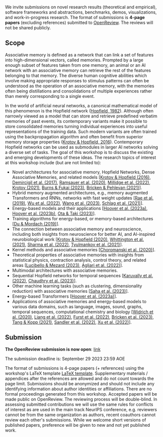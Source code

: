 <!-- Open links in new tabs -->
<base target="_blank">


We invite submissions on novel research results (theoretical and empirical), software frameworks and abstractions, benchmarks, demos, visualizations, and work-in-progress research. The format of submissions is **4-page papers** (excluding references) submitted to [OpenReview](https://openreview.net/group?id=NeurIPS.cc/2023/Workshop/AMHN). The reviews will not be shared publicly.

## Scope

Associative memory is defined as a network that can link a set of features into high-dimensional vectors, called memories. Prompted by a large enough subset of features taken from one memory, an animal or an AI network with an associative memory can retrieve the rest of the features belonging to that memory. The diverse human cognitive abilities which involve making appropriate responses to stimulus patterns can often be understood as the operation of an associative memory, with the memories often being distillations and consolidations of multiple experiences rather than merely corresponding to a single event.

In the world of artificial neural networks, a canonical mathematical model of this phenomenon is the Hopfield network ([Hopfield, 1982](https://www.pnas.org/doi/10.1073/pnas.79.8.2554)). Although often narrowly viewed as a model that can store and retrieve predefined verbatim memories of past events, its contemporary variants make it possible to store consolidated memories turning individual experiences into useful representations of the training data. Such modern variants are often trained using the backpropagation algorithm and often benefit from superior memory storage properties ([Krotov & Hopfield, 2016](https://papers.nips.cc/paper_files/paper/2016/hash/eaae339c4d89fc102edd9dbdb6a28915-Abstract.html)). Contemporary Hopfield networks can be used as submodules in larger AI networks solving a diverse set of tasks. The goal of this workshop is to discuss the existing and emerging developments of these ideas. The research topics of interest at this workshop include (but are not limited to):

- Novel architectures for associative memory, Hopfield Networks, Dense Associative Memories, and related models [[Krotov & Hopfield (2016)](https://papers.nips.cc/paper_files/paper/2016/hash/eaae339c4d89fc102edd9dbdb6a28915-Abstract.html), [Demircigil et al. (2017)](https://arxiv.org/abs/1702.01929), [Ramsauer et al. (2020)](https://arxiv.org/abs/2008.02217), [Millidge et al. (2022)](https://arxiv.org/abs/2202.04557), [Krotov (2021)](https://arxiv.org/abs/2107.06446), [Burns & Fukai (2023)](https://arxiv.org/abs/2305.05179), [Bricken & Pehlevan (2021)](https://arxiv.org/abs/2111.05498)].
- Hybrid memory augmented architectures, e.g., memory augmented Transformers and RNNs, networks with fast weight updates [[Rae et al. (2019)](https://arxiv.org/abs/1911.05507), [Wu et al. (2022)](https://arxiv.org/abs/2203.08913), [Wang et al. (2023)](https://arxiv.org/abs/2306.07174), [Schlag et al. (2021)](http://proceedings.mlr.press/v139/schlag21a.html)].
- Energy-based models and their applications [[Hoover et al. (2023a)](https://arxiv.org/abs/2302.07253), [Hoover et al. (2023b)](https://bhoov.com/hamux/), [Ota & Taki (2023)](https://arxiv.org/abs/2304.13061)].
- Training algorithms for energy-based, or memory-based architectures [[Du & Mordach (2019)](https://arxiv.org/abs/1903.08689)].
- The connection between associative memory and neuroscience, including both insights from neuroscience for better AI, and AI-inspired neurobiological work [[Krotov & Hopfield (2020)](https://arxiv.org/abs/2008.06996), [Whittington et al. (2021)](https://arxiv.org/abs/2112.04035), [Sharma et al. (2022)](https://arxiv.org/abs/2202.00159), [Tyulmankov et al. (2021)](https://arxiv.org/abs/2110.13976)].
- Kernel methods and associative memories [[Choromanski et al. (2020)](https://arxiv.org/abs/2009.14794)].
- Theoretical properties of associative memories with insights from statistical physics, contraction analysis, control theory, and related areas [[Lucibello & Mezard (2023)](https://arxiv.org/abs/2304.14964), [Agliari et al. (2022)](https://arxiv.org/abs/2212.00606)].
- Multimodal architectures with associative memories.
- Sequential Hopfield networks for temporal sequences [[Karuvally et al. (2022)](https://arxiv.org/abs/2212.05563), [Chaudhry et al. (2023)](https://arxiv.org/abs/2306.04532)].
- Other machine learning tasks (such as clustering, dimensionality reduction) with associative memories [[Saha et al. (2023)](https://arxiv.org/abs/2306.03209)].
- Energy-based Transformers [[Hoover et al. (2023a)](https://arxiv.org/abs/2302.07253)].
- Applications of associative memories and energy-based models to various data domains, such as language, images, sound, graphs, temporal sequences, computational chemistry and biology [[Widrich et al. (2020)](https://arxiv.org/abs/2007.13505), [Liang et al. (2022)](https://www.frontiersin.org/articles/10.3389/fdata.2022.1044709/full), [Furst et al. (2022)](https://proceedings.neurips.cc/paper_files/paper/2022/hash/8078e76f913e31b8467e85b4c0f0d22b-Abstract-Conference.html), [Bricken et al. (2023)](https://arxiv.org/abs/2303.11934), [Tang & Kopp (2021)](https://arxiv.org/abs/2105.15034), [Sandler et al. (2022)](https://openaccess.thecvf.com/content/CVPR2022/html/Sandler_Fine-Tuning_Image_Transformers_Using_Learnable_Memory_CVPR_2022_paper.html), [Xu et al. (2022)](https://arxiv.org/abs/2208.04441)].

## Submission

**The OpenReview submission is now open**: [link](https://openreview.net/group?id=NeurIPS.cc/2023/Workshop/AMHN)

The submission deadline is: September 29 2023 23:59 AOE

The format of submissions is 4-page papers (+ references) using the workshop's LaTeX template [LaTeX template](/amhn2023_latex_template.zip "download"). Supplementary materials / appendices after the references are allowed and do not count towards the page limit. Submissions should be anonymized and should not include any identifying information about author identities or affiliations. There are no formal proceedings generated from this workshop. Accepted papers will be made public on OpenReview. The reviewing process will be double-blind. In assessing submitted contributions we will use the same rules for conflicts of interest as are used in the main track NeurIPS conference, e.g. reviewers cannot be from the same organization as authors, recent coauthors cannot review each other's submissions. While we welcome short versions of published papers, preference will be given to new and not yet published work.


